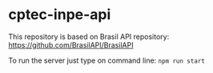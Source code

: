 # cptec-inpe-api

This repository is based on Brasil API repository: https://github.com/BrasilAPI/BrasilAPI

To run the server just type on command line:
```npm run start```
